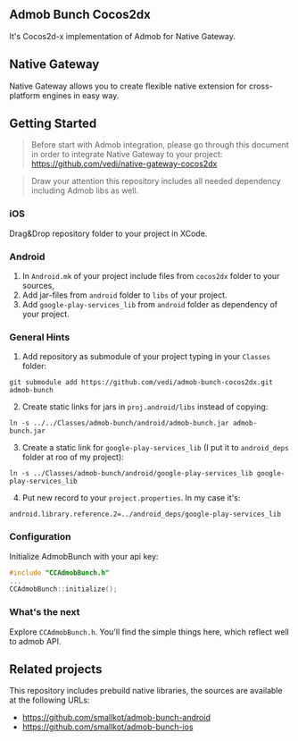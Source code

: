 Admob Bunch Cocos2dx
---

It's Cocos2d-x implementation of Admob for Native Gateway.

Native Gateway
---

Native Gateway allows you to create flexible native extension for cross-platform engines in easy way.

Getting Started
---

> Before start with Admob integration, please go through this document in order to integrate Native Gateway to your project: https://github.com/vedi/native-gateway-cocos2dx

> Draw your attention this repository includes all needed dependency including Admob libs as well.

### iOS

Drag&Drop repository folder to your project in XCode.


### Android

1. In `Android.mk` of your project include files from `cocos2dx` folder to your sources,
2. Add jar-files from `android` folder to `libs` of your project.
3. Add `google-play-services_lib` from `android` folder as dependency of your project.

### General Hints

1. Add repository as submodule of your project typing in your `Classes` folder:
```
git submodule add https://github.com/vedi/admob-bunch-cocos2dx.git admob-bunch
```
2. Create static links for jars in `proj.android/libs` instead of copying:
```
ln -s ../../Classes/admob-bunch/android/admob-bunch.jar admob-bunch.jar
```
3. Create a static link for `google-play-services_lib` (I put it to `android_deps` folder at roo of my project):
```
ln -s ../Classes/admob-bunch/android/google-play-services_lib google-play-services_lib
```
4. Put new record to your `project.properties`. In my case it's:
```
android.library.reference.2=../android_deps/google-play-services_lib
```

### Configuration

Initialize AdmobBunch with your api key:
```cpp
#include "CCAdmobBunch.h"
...
CCAdmobBunch::initialize();
```

### What's the next

Explore `CCAdmobBunch.h`. You'll find the simple things here, which reflect well to admob API.

Related projects
---

This repository includes prebuild native libraries, the sources are available at the following URLs:

* https://github.com/smallkot/admob-bunch-android
* https://github.com/smallkot/admob-bunch-ios
